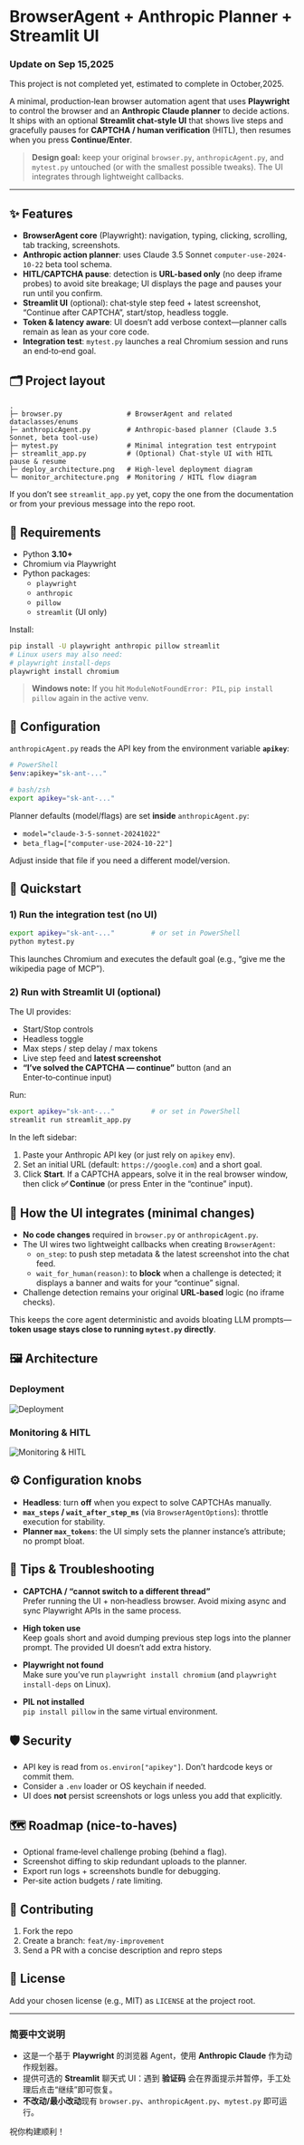 # BrowserAgent + Anthropic Planner + Streamlit UI


### Update on Sep 15,2025
This project is not completed yet, estimated to complete in October,2025.



A minimal, production‑lean browser automation agent that uses **Playwright** to control the browser and an **Anthropic Claude planner** to decide actions. It ships with an optional **Streamlit chat‑style UI** that shows live steps and gracefully pauses for **CAPTCHA / human verification** (HITL), then resumes when you press **Continue/Enter**.

> **Design goal:** keep your original `browser.py`, `anthropicAgent.py`, and `mytest.py` untouched (or with the smallest possible tweaks). The UI integrates through lightweight callbacks.

---

## ✨ Features

- **BrowserAgent core** (Playwright): navigation, typing, clicking, scrolling, tab tracking, screenshots.
- **Anthropic action planner**: uses Claude 3.5 Sonnet `computer-use-2024-10-22` beta tool schema.
- **HITL/CAPTCHA pause**: detection is **URL-based only** (no deep iframe probes) to avoid site breakage; UI displays the page and pauses your run until you confirm.
- **Streamlit UI** (optional): chat‑style step feed + latest screenshot, “Continue after CAPTCHA”, start/stop, headless toggle.
- **Token & latency aware**: UI doesn’t add verbose context—planner calls remain as lean as your core code.
- **Integration test**: `mytest.py` launches a real Chromium session and runs an end‑to‑end goal.


## 🗂 Project layout

```
.
├─ browser.py                # BrowserAgent and related dataclasses/enums
├─ anthropicAgent.py         # Anthropic-based planner (Claude 3.5 Sonnet, beta tool-use)
├─ mytest.py                 # Minimal integration test entrypoint
├─ streamlit_app.py          # (Optional) Chat-style UI with HITL pause & resume
├─ deploy_architecture.png   # High-level deployment diagram
└─ monitor_architecture.png  # Monitoring / HITL flow diagram
```

If you don’t see `streamlit_app.py` yet, copy the one from the documentation or from your previous message into the repo root.


## 🧰 Requirements

- Python **3.10+**
- Chromium via Playwright
- Python packages:
  - `playwright`
  - `anthropic`
  - `pillow`
  - `streamlit` (UI only)

Install:

```bash
pip install -U playwright anthropic pillow streamlit
# Linux users may also need:
# playwright install-deps
playwright install chromium
```

> **Windows note:** If you hit `ModuleNotFoundError: PIL`, `pip install pillow` again in the active venv.


## 🔑 Configuration

`anthropicAgent.py` reads the API key from the environment variable **`apikey`**:

```bash
# PowerShell
$env:apikey="sk-ant-..."

# bash/zsh
export apikey="sk-ant-..."
```

Planner defaults (model/flags) are set **inside** `anthropicAgent.py`:
- `model="claude-3-5-sonnet-20241022"`
- `beta_flag=["computer-use-2024-10-22"]`

Adjust inside that file if you need a different model/version.


## 🚀 Quickstart

### 1) Run the integration test (no UI)

```bash
export apikey="sk-ant-..."         # or set in PowerShell
python mytest.py
```

This launches Chromium and executes the default goal (e.g., “give me the wikipedia page of MCP”).


### 2) Run with Streamlit UI (optional)

The UI provides:
- Start/Stop controls
- Headless toggle
- Max steps / step delay / max tokens
- Live step feed and **latest screenshot**
- **“I’ve solved the CAPTCHA — continue”** button (and an Enter‑to‑continue input)

Run:

```bash
export apikey="sk-ant-..."         # or set in PowerShell
streamlit run streamlit_app.py
```

In the left sidebar:
1. Paste your Anthropic API key (or just rely on `apikey` env).
2. Set an initial URL (default: `https://google.com`) and a short goal.
3. Click **Start**. If a CAPTCHA appears, solve it in the real browser window, then
   click **✅ Continue** (or press Enter in the “continue” input).


## 🧩 How the UI integrates (minimal changes)

- **No code changes** required in `browser.py` or `anthropicAgent.py`.
- The UI wires two lightweight callbacks when creating `BrowserAgent`:
  - `on_step`: to push step metadata & the latest screenshot into the chat feed.
  - `wait_for_human(reason)`: to **block** when a challenge is detected; it displays a banner and waits for your “continue” signal.
- Challenge detection remains your original **URL‑based** logic (no iframe checks).

This keeps the core agent deterministic and avoids bloating LLM prompts—**token usage stays close to running `mytest.py` directly**.


## 🖼 Architecture

### Deployment
![Deployment](./deploy_architecture.png)

### Monitoring & HITL
![Monitoring & HITL](./monitor_architecture.png)


## ⚙️ Configuration knobs

- **Headless**: turn **off** when you expect to solve CAPTCHAs manually.
- **`max_steps` / `wait_after_step_ms`** (via `BrowserAgentOptions`): throttle execution for stability.
- **Planner `max_tokens`**: the UI simply sets the planner instance’s attribute; no prompt bloat.


## 🧪 Tips & Troubleshooting

- **CAPTCHA / “cannot switch to a different thread”**  
  Prefer running the UI + non‑headless browser. Avoid mixing async and sync Playwright APIs in the same process.

- **High token use**  
  Keep goals short and avoid dumping previous step logs into the planner prompt. The provided UI doesn’t add extra history.

- **Playwright not found**  
  Make sure you’ve run `playwright install chromium` (and `playwright install-deps` on Linux).

- **PIL not installed**  
  `pip install pillow` in the same virtual environment.


## 🛡️ Security

- API key is read from `os.environ["apikey"]`. Don’t hardcode keys or commit them.
- Consider a `.env` loader or OS keychain if needed.
- UI does **not** persist screenshots or logs unless you add that explicitly.


## 🗺 Roadmap (nice-to-haves)

- Optional frame‑level challenge probing (behind a flag).
- Screenshot diffing to skip redundant uploads to the planner.
- Export run logs + screenshots bundle for debugging.
- Per‑site action budgets / rate limiting.


## 🤝 Contributing

1. Fork the repo
2. Create a branch: `feat/my-improvement`
3. Send a PR with a concise description and repro steps


## 📄 License

Add your chosen license (e.g., MIT) as `LICENSE` at the project root.

---

### 简要中文说明

- 这是一个基于 **Playwright** 的浏览器 Agent，使用 **Anthropic Claude** 作为动作规划器。  
- 提供可选的 **Streamlit** 聊天式 UI：遇到 **验证码** 会在界面提示并暂停，手工处理后点击“继续”即可恢复。  
- **不改动/最小改动**现有 `browser.py`、`anthropicAgent.py`、`mytest.py` 即可运行。

祝你构建顺利！
